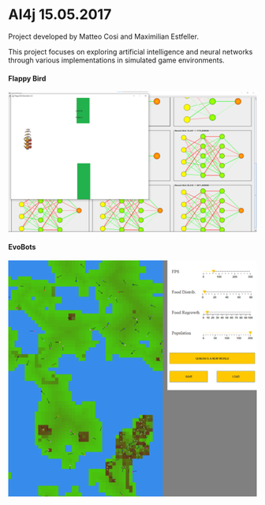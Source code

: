 # AI4j 15.05.2017
Project developed by Matteo Cosi and Maximilian Estfeller.

This project focuses on exploring artificial intelligence and neural networks through various implementations in simulated game environments.

#### Flappy Bird
![AI4J-BIRD.png](ReadMeRes%2FAI4J-BIRD.png)

#### EvoBots
![AI4J-EvoBots.png](ReadMeRes%2FAI4J-EvoBots.png)